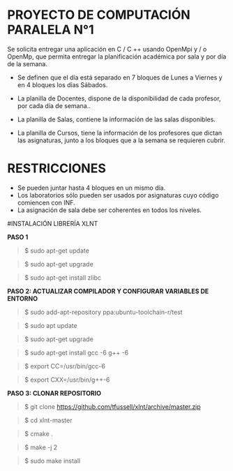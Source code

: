 # PROYECTO DE COMPUTACIÓN PARALELA N°1


Se solicita entregar una aplicación en C / C ++ usando OpenMpi y / o OpenMp, que permita entregar la planificación académica por sala y por día de la semana.


*  Se definen que el día está separado en 7 bloques de Lunes a Viernes y en 4 bloques los
días Sábados.

* La planilla de Docentes, dispone de la disponibilidad de cada profesor, por cada día de
semana..

* La planilla de Salas, contiene la información de las salas disponibles.

*  La planilla de Cursos, tiene la información de los profesores que dictan las asignaturas,
junto a los bloques que a la semana se requieren cubrir.

# RESTRICCIONES

* Se pueden juntar hasta 4 bloques en un mismo día.
*  Los laboratorios sólo pueden ser usados por asignaturas cuyo código comiencen con
INF.
* La asignación de sala debe ser coherentes en todos los niveles.

#INSTALACIÓN LIBRERÍA XLNT

**PASO 1**

> $ sudo apt-get update

> $ sudo apt-get upgrade

> $ sudo apt-get install zlibc

**PASO 2: ACTUALIZAR COMPILADOR Y CONFIGURAR VARIABLES DE ENTORNO**

>  $ sudo add-apt-repository ppa:ubuntu-toolchain-r/test

>  $ sudo apt update

> $ sudo apt-get upgrade

> $ sudo apt-get install gcc -6 g++ -6

> $ export CC=/usr/bin/gcc-6

> $ export CXX=/usr/bin/g++-6

**PASO 3: CLONAR REPOSITORIO**

> $ git clone https://github.com/tfussell/xlnt/archive/master.zip

>  $ cd xlnt-master

> $ cmake .

> $ make -j 2

> $ sudo make install
